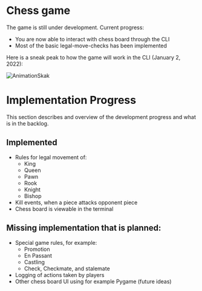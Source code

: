 # Chess game

The game is still under development. Current progress:
- You are now able to interact with chess board through the CLI
- Most of the basic legal-move-checks has been implemented

Here is a sneak peak to how the game will work in the CLI (January 2, 2022):

![AnimationSkak](https://user-images.githubusercontent.com/51048135/147890366-43fe6e1e-4e33-449d-b684-5ab605037458.gif)


# Implementation Progress
This section describes and overview of the development progress and what is in the backlog.
## Implemented
- Rules for legal movement of:
    - King
    - Queen
    - Pawn
    - Rook
    - Knight
    - Bishop
- Kill events, when a piece attacks opponent piece
- Chess board is viewable in the terminal

## Missing implementation that is planned:
- Special game rules, for example:
    - Promotion
    - En Passant
    - Castling 
    - Check, Checkmate, and stalemate
- Logging of actions taken by players
- Other chess board UI using for example Pygame (future ideas)
